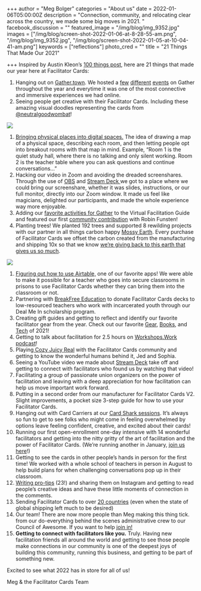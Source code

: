+++
author = "Meg Bolger"
categories = "About us"
date = 2022-01-06T05:00:00Z
description = "Connection, community, and relocating clear across the country, we made some big moves in 2021. "
facebook_discussion = ""
featured_image = "/img/blog/img_9352.jpg"
images = ["/img/blog/screen-shot-2022-01-06-at-8-28-55-am.png", "/img/blog/img_9352.jpg", "/img/blog/screen-shot-2022-01-05-at-10-04-41-am.png"]
keywords = ["reflections"]
photo_cred = ""
title = "21 Things That Made Our 2021"

+++
Inspired by Austin Kleon’s [100 things post](https://austinkleon.com/2021/12/30/100-things-that-made-my-year-2021/), here are 21 things that made our year here at Facilitator Cards:

1. Hanging out on [Gather.town](http://www.gather.town). We hosted a [few](https://www.youtube.com/watch?v=jE0EJLI2JtA) [different](https://www.facilitator.cards/blog/using-gather-for-virtual-facilitation-canning-the-brain-jam/) [events](https://www.facilitator.cards/blog/come-brain-jam-on-gather.town/) on Gather throughout the year and everytime it was one of the most connective and immersive experiences we had online.
2. Seeing people get creative with their Facilitator Cards. Including these amazing visual doodles representing the cards from [@neutralgoodwombat](https://www.instagram.com/p/CXovA7aPzBC/)!

![](/img/blog/screen-shot-2022-01-05-at-10-04-41-am.png)

1. [Bringing physical places into digital spaces.](https://www.youtube.com/watch?v=yZuVWoqOoJ4) The idea of drawing a map of a physical space, describing each room, and then letting people opt into breakout rooms with that map in mind. Example, “Room 1 is the quiet study hall, where there is no talking and only silent working. Room 2 is the teacher table where you can ask questions and continue conversations…”
2. Hacking our video in Zoom and avoiding the dreaded screenshares. Through the use of [OBS](https://www.facilitator.cards/blog/getting-started-with-obs-a-short-guide-for-facilitators-1/) and [Stream Deck ](https://youtu.be/_8uZ40_z2Dc)we got to a place where we could bring our screenshare, whether it was slides, instructions, or our full monitor, directly into our Zoom window. It made us feel like magicians, delighted our participants, and made the whole experience way more enjoyable.
3. Adding our [favorite activities for Gather](https://virtual.facilitator.cards/apps/gather) to the Virtual Facilitation Guide and featured our first [community contribution](https://virtual.facilitator.cards/dot-voting-on-zoom-using-google-slides-robin-funsten#author) with Robin Funsten!
4. Planting trees! We planted 192 trees and supported 8 rewilding projects with our partner in all things carbon happy [Mossy Earth](https://mossy.earth/). Every purchase of Facilitator Cards we offset the carbon created from the manufacturing and shipping 10x so that we know [we’re giving back to this earth that gives us so much](https://www.facilitator.cards/blog/more-trees-happier-bees-offsetting-our-environmental-impact/).

![](/img/blog/screen-shot-2022-01-06-at-8-28-55-am.png)

 1. [Figuring out how to use Airtable,](https://www.facilitator.cards/blog/facilitator-cards-x-airtable-virtual-agenda-builder/) one of our favorite apps! We were able to make it possible for a teacher who goes into secure classrooms in prisons to use Facilitator Cards whether they can bring them into the classroom or not.
 2. Partnering with [BreakFree Education](https://www.breakfree-ed.org/) to donate Facilitator Cards decks to low-resourced teachers who work with incarcerated youth through our Deal Me In scholarship program.
 3. Creating gift guides and getting to reflect and identify our favorite facilitator gear from the year. Check out our favorite [Gear](https://www.facilitator.cards/blog/the-facilitator-cards-gift-guide-for-tech-software-copy/), [Books](https://www.facilitator.cards/blog/the-facilitator-cards-gift-guide-for-facilitator-books/), and [Tech](https://www.facilitator.cards/blog/the-facilitator-cards-gift-guide-for-tech-software/) of 2021!
 4. Getting to talk about facilitation for 2.5 hours on [Workshops.Work podcast](https://workshops.work/podcast/133/)!
 5. Playing[ Cozy Juicy Real](https://www.cozyjuicyreal.com/) with the Facilitator Cards community and getting to know the wonderful humans behind it, Jed and Sophia.
 6. Seeing a YouTube video we made about [Stream Deck](https://youtu.be/_8uZ40_z2Dc) take off and getting to connect with facilitators who found us by watching that video!
 7. Facilitating a group of passionate union organizers on the power of facilitation and leaving with a deep appreciation for how facilitation can help us move important work forward.
 8. Putting in a second order from our manufacturer for Facilitator Cards V2. Slight improvements, a pocket size 3-step guide for how to use your Facilitator Cards.
 9. Hanging out with Card Carriers at our [Card Shark sessions](http://lu.ma/facilitatorcards). It’s always so fun to get to see folks who might come in feeling overwhelmed by options leave feeling confident, creative, and excited about their cards!
10. Running our first open-enrollment one-day intensive with 14 wonderful facilitators and getting into the nitty gritty of the art of facilitation and the power of Facilitator Cards. (We’re running another in January, [join us here](https://lu.ma/janintensive)!)
11. Getting to see the cards in other people’s hands in person for the first time! We worked with a whole school of teachers in person in August to help build plans for when challenging conversations pop up in their classroom.
12. [Writing pro-tips](https://www.instagram.com/facilitatorcards/) (23!) and sharing them on Instagram and getting to read people’s creative ideas and have these little moments of connection in the comments.
13. Sending Facilitator Cards to over [20 countries](https://www.instagram.com/p/CW3S9Z5rz5s/) (even when the state of global shipping left much to be desired)
14. Our team! There are now more people than Meg making this thing tick. from our do-everything behind the scenes administrative crew to our Council of Awesome. If you want to help [join in!](https://airtable.com/shryc5DgEh1s3RG2d?ck_subscriber_id=1449938820)
15. **Getting to connect with facilitators like you.** Truly. Having new facilitation friends all around the world and getting to see those people make connections in our community is one of the deepest joys of building this community, running this business, and getting to be part of something new.

Excited to see what 2022 has in store for all of us!

Meg & the Facilitator Cards Team